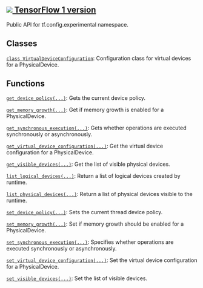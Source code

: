 [ ![](https://tensorflow.google.cn/images/tf_logo_32px.png) TensorFlow 1
version](/versions/r1.15/api_docs/python/tf/compat/v1/config/experimental)  
---  
  
Public API for tf.config.experimental namespace.

## Classes

[`class
VirtualDeviceConfiguration`](https://tensorflow.google.cn/api_docs/python/tf/config/experimental/VirtualDeviceConfiguration):
Configuration class for virtual devices for a PhysicalDevice.

## Functions

[`get_device_policy(...)`](https://tensorflow.google.cn/api_docs/python/tf/config/experimental/get_device_policy):
Gets the current device policy.

[`get_memory_growth(...)`](https://tensorflow.google.cn/api_docs/python/tf/config/experimental/get_memory_growth):
Get if memory growth is enabled for a PhysicalDevice.

[`get_synchronous_execution(...)`](https://tensorflow.google.cn/api_docs/python/tf/config/experimental/get_synchronous_execution):
Gets whether operations are executed synchronously or asynchronously.

[`get_virtual_device_configuration(...)`](https://tensorflow.google.cn/api_docs/python/tf/config/experimental/get_virtual_device_configuration):
Get the virtual device configuration for a PhysicalDevice.

[`get_visible_devices(...)`](https://tensorflow.google.cn/api_docs/python/tf/config/experimental/get_visible_devices):
Get the list of visible physical devices.

[`list_logical_devices(...)`](https://tensorflow.google.cn/api_docs/python/tf/config/experimental/list_logical_devices):
Return a list of logical devices created by runtime.

[`list_physical_devices(...)`](https://tensorflow.google.cn/api_docs/python/tf/config/experimental/list_physical_devices):
Return a list of physical devices visible to the runtime.

[`set_device_policy(...)`](https://tensorflow.google.cn/api_docs/python/tf/config/experimental/set_device_policy):
Sets the current thread device policy.

[`set_memory_growth(...)`](https://tensorflow.google.cn/api_docs/python/tf/config/experimental/set_memory_growth):
Set if memory growth should be enabled for a PhysicalDevice.

[`set_synchronous_execution(...)`](https://tensorflow.google.cn/api_docs/python/tf/config/experimental/set_synchronous_execution):
Specifies whether operations are executed synchronously or asynchronously.

[`set_virtual_device_configuration(...)`](https://tensorflow.google.cn/api_docs/python/tf/config/experimental/set_virtual_device_configuration):
Set the virtual device configuration for a PhysicalDevice.

[`set_visible_devices(...)`](https://tensorflow.google.cn/api_docs/python/tf/config/experimental/set_visible_devices):
Set the list of visible devices.

